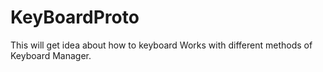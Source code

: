 # KeyBoardProto
This will get idea about how to keyboard Works with different methods of Keyboard Manager.
